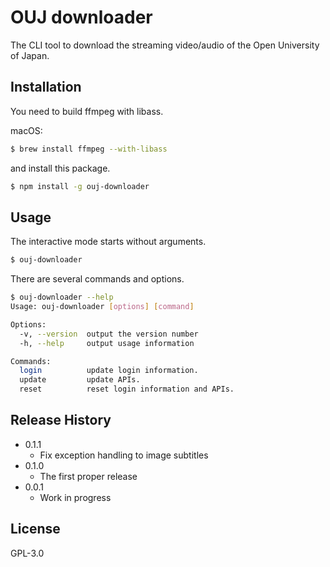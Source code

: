 # OUJ downloader
The CLI tool to download the streaming video/audio of the Open University of Japan.


## Installation
You need to build ffmpeg with libass.

macOS:

```bash
$ brew install ffmpeg --with-libass
```

and install this package.
```bash
$ npm install -g ouj-downloader
```

## Usage
The interactive mode starts without arguments.
```bash
$ ouj-downloader
```
There are several commands and options.
```bash
$ ouj-downloader --help
Usage: ouj-downloader [options] [command]

Options:
  -v, --version  output the version number
  -h, --help     output usage information

Commands:
  login          update login information.
  update         update APIs.
  reset          reset login information and APIs.
```

## Release History
- 0.1.1
  - Fix exception handling to image subtitles
- 0.1.0
  - The first proper release
- 0.0.1
  - Work in progress

## License
GPL-3.0